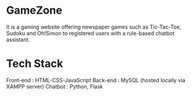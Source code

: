 # GameZone
It is a gaming website offering newspaper games such as Tic-Tac-Toe, Sudoku and Oh!Simon to registered users with a rule-based chatbot assistant.

# Tech Stack 
Front-end : HTML-CSS-JavaScript
Back-end : MySQL (hosted locally via XAMPP server)
Chatbot : Python, Flask
